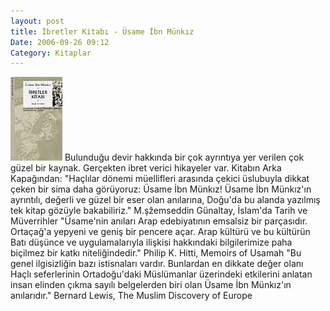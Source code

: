 ```yaml
---
layout: post
title: İbretler Kitabı - Üsame İbn Münkız
Date: 2006-09-26 09:12
Category: Kitaplar
---
```


<span class="kitap-resmi">![Usame ibn Munkız- İbretler Kitabı][]</span> Bulunduğu devir hakkında bir çok
ayrıntıya yer verilen çok güzel bir kaynak. Gerçekten ibret verici
hikayeler var. Kitabın Arka Kapağından: "Haçlılar dönemi
müellifleri arasında çekici üslubuyla dikkat çeken bir sima daha
görüyoruz: Üsame İbn Münkız! Üsame İbn Münkız'ın ayrıntılı, değerli ve
güzel bir eser olan anılarına, Doğu'da bu alanda yazılmış tek kitap
gözüyle bakabiliriz." M.şžemseddin Günaltay, İslam'da Tarih ve
Müverrihler "Üsame'nin anıları Arap edebiyatının emsalsiz bir
parçasıdır. Ortaçağ'a yepyeni ve geniş bir pencere açar. Arap kültürü ve
bu kültürün Batı düşünce ve uygulamalarıyla ilişkisi hakkındaki
bilgilerimize paha biçilmez bir katkı niteliğindedir." Philip K. Hitti,
Memoirs of Usamah "Bu genel ilgisizliğin bazı istisnaları vardır.
Bunlardan en dikkate değer olanı Haçlı seferlerinin Ortadoğu'daki
Müslümanlar üzerindeki etkilerini anlatan insan elinden çıkma sayılı
belgelerden biri olan Üsame İbn Münkız'ın anılarıdır." Bernard Lewis,
The Muslim Discovery of Europe

  [Usame ibn Munkız- İbretler Kitabı]: /images/ibretler_kitabi.jpg
